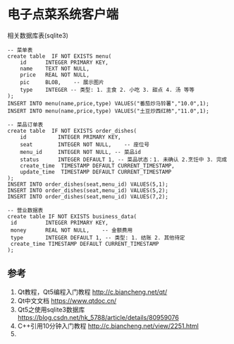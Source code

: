 # 电子点菜系统客户端

相关数据库表(sqlite3)

````sqlite
-- 菜单表
create table  IF NOT EXISTS menu(
	id      INTEGER PRIMARY KEY,
    name 	TEXT NOT NULL,
    price 	REAL NOT NULL,
    pic 	BLOB,    -- 展示图片
    type 	INTEGER -- 类型: 1. 主食 2. 小吃 3. 甜点 4. 汤 等等
);
INSERT INTO menu(name,price,type) VALUES("番茄炒马铃薯","10.0",1);
INSERT INTO menu(name,price,type) VALUES("土豆炒西红柿","11.0",1);

-- 菜品订单表
create table  IF NOT EXISTS order_dishes(
	id   		INTEGER PRIMARY KEY,
    seat 		INTEGER NOT NULL,    -- 座位号
    menu_id 	INTEGER NOT NULL, -- 菜品id
    status 		INTEGER DEFAULT 1, -- 菜品状态：1. 未确认 2.烹饪中 3. 完成
    create_time  TIMESTAMP DEFAULT CURRENT_TIMESTAMP,
    update_time  TIMESTAMP DEFAULT CURRENT_TIMESTAMP
);
INSERT INTO order_dishes(seat,menu_id) VALUES(5,1);
INSERT INTO order_dishes(seat,menu_id) VALUES(5,2);
INSERT INTO order_dishes(seat,menu_id) VALUES(7,2);

-- 营业数据表 
create table IF NOT EXISTS business_data(
 id   		INTEGER PRIMARY KEY,
 money 		REAL NOT NULL,    -- 金额费用
 type 		INTEGER DEFAULT 1, -- 类型: 1. 结账 2. 其他待定
 create_time TIMESTAMP DEFAULT CURRENT_TIMESTAMP
);

````

 



## 参考

1. Qt教程，Qt5编程入门教程 http://c.biancheng.net/qt/
2. Qt中文文档 https://www.qtdoc.cn/
3. Qt5之使用sqlite3数据库  https://blog.csdn.net/hk_5788/article/details/80959076
4. C++引用10分钟入门教程 http://c.biancheng.net/view/2251.html
5. 

